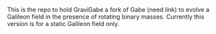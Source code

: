 This is the repo to hold GraviGabe a fork of Gabe (need link) to evolve a Galileon field in the presence of rotating binary masses. Currently this version is for a static Galileon field only.
